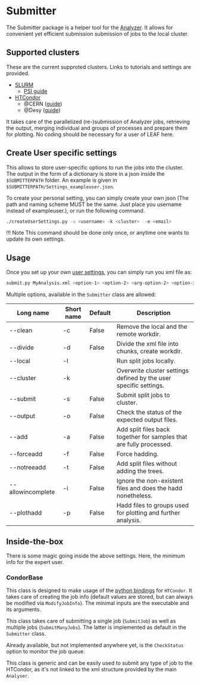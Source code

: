 # Submitter

The Submitter package is a helper tool for the [Analyzer](packages/analyzer.md). It allows for convenient yet efficient submission submission of jobs to the local cluster.


## Supported clusters

These are the current supproted clusters. Links to tutorials and settings are provided.

- [SLURM](https://support.ceci-hpc.be/doc/_contents/QuickStart/SubmittingJobs/SlurmTutorial.html)
    - [PSI guide](https://www.psi.ch/en/lin-no-computing/cluster-usage)
- [HTCondor](https://htcondor.readthedocs.io/en/latest/users-manual/quick-start-guide.html)
    - @CERN ([guide](https://batchdocs.web.cern.ch/local/quick.html))
    - @Desy ([guide](https://confluence.desy.de/pages/viewpage.action?pageId=81094361))

It takes care of the parallelized (re-)submission of Analyzer jobs, retrieving the output, merging individual and groups of processes and prepare them for plotting. No coding should be necessary for a user of LEAF here.

## Create User specific settings

This allows to store user-specific options to run the jobs into the cluster. The output in the form of a dictionary is store in a json inside the `$SUBMITTERPATH` folder. An example is given in `$SUBMITTERPATH/Settings_exampleuser.json`.

To create your personal setting, you can simply create your own json (The path and naming scheme MUST be the same. Just place you username instead of exampleuser.), or run the following command.

```bash
./createUserSettings.py -u <username> -k <cluster>  -e <email>
```

!!! Note
    This command should be done only once, or anytime one wants to update its own settings.


## Usage

Once you set up your own [user settings](#create), you can simply run you xml file as:

```bash
submit.py MyAnalysis.xml <option-1> <option-2> <arg-option-2> <option-3>
```

Multiple options, available in the `Submitter` class are allowed:

| Long name | Short name | Default | Description |
| --------- | ---------- | ------- | ----------- |
| --clean           | -c |  False  | Remove the local and the remote workdir.|
| --divide          | -d |  False  | Divide the xml file into chunks, create workdir.|
| --local           | -l |         | Run split jobs locally.|
| --cluster         | -k |         | Overwrite cluster settings defined by the user specific settings.|
| --submit          | -s |  False  | Submit split jobs to cluster.|
| --output          | -o |  False  | Check the status of the expected output files.|
| --add             | -a |  False  | Add split files back together for samples that are fully processed.|
| --forceadd        | -f |  False  | Force hadding.|
| --notreeadd       | -t |  False  | Add split files without adding the trees.|
| --allowincomplete | -i |  False  | Ignore the non-existent files and does the hadd nonetheless.|
| --plothadd        | -p |  False  | Hadd files to groups used for plotting and further analysis.|



## Inside-the-box

There is some magic going inside the above settings. Here, the minimum info for the expert user.

### CondorBase

This class is designed to make usage of the [python bindings](https://htcondor.readthedocs.io/en/latest/apis/python-bindings/index.html) for `HTCondor`. It takes care of creating the job info (default values are stored, but can always be modified via `ModifyJobInfo`). The minimal inputs are the executable and its arguments.

This class takes care of submitting a single job (`SubmitJob`) as well as multiple jobs (`SubmitManyJobs`). The latter is implemented as default in the `Submitter` class.

Already available, but not implemented anywhere yet, is the `CheckStatus` option to monitor the job queue.

This class is generic and can be easily used to submit any type of job to the HTCondor, as it's not linked to the xml structure provided by the main `Analyser`.
